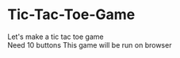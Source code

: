 # Tic-Tac-Toe-Game

Let's make a tic tac toe game
<br>
Need 10
 buttons
This game will be run on browser

